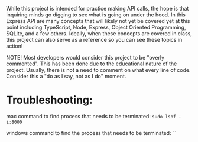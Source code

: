 While this project is intended for practice making API calls, the hope is that inquiring minds go digging to see what is going on under the hood. In this Express API are many concepts that will likely not yet be covered yet at this point including TypeScript, Node, Express, Object Oriented Programming, SQLite, and a few others. Ideally, when these concepts are covered in class, this project can also serve as a reference so you can see these topics in action!

NOTE! Most developers would consider this project to be "overly commented". This has been done due to the educational nature of the project. Usually, there is not a need to comment on what every line of code. Consider this a "do as I say, not as I do" moment. 


# Troubleshooting:
mac command to find process that needs to be terminated:
`sudo lsof -i:8000`

windows command to find the process that needs to be terminated:
``

